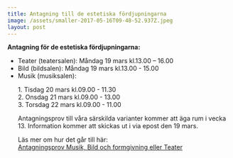 ```yaml
---
title: Antagning till de estetiska fördjupningarna
image: /assets/smaller-2017-05-16T09-48-52.937Z.jpeg
layout: post
---
```

 
<b>Antagning för de estetiska fördjupningarna:</b>

<ul>
  <li>Teater (teatersalen):                  Måndag 19 mars kl.13.00 – 16.00</li>
 
  <li>Bild (bildsalen):                      Måndag 19 mars kl.13.00 - 15.00</li>
 
  <li>Musik (musiksalen):
 
<p>
1. Tisdag 20 mars kl.09.00 - 11.30<br>
2. Onsdag 21 mars kl.09.00 - 13.00<br>
3. Torsdag 22 mars kl.09.00 - 11.00<br>
</p>

<p> 
Antagningsprov till våra särskilda varianter kommer att äga rum i vecka 13. Information kommer att skickas ut i via epost den 19 mars.<br>


Läs mer om hur det går till här:<br>
<a href="https://www.dagy.danderyd.se/nyheter/antagningsprov-musik-bild-och-formgivning-eller-teater">Antagningsprov Musik, Bild och formgivning eller Teater</a>
</p>
